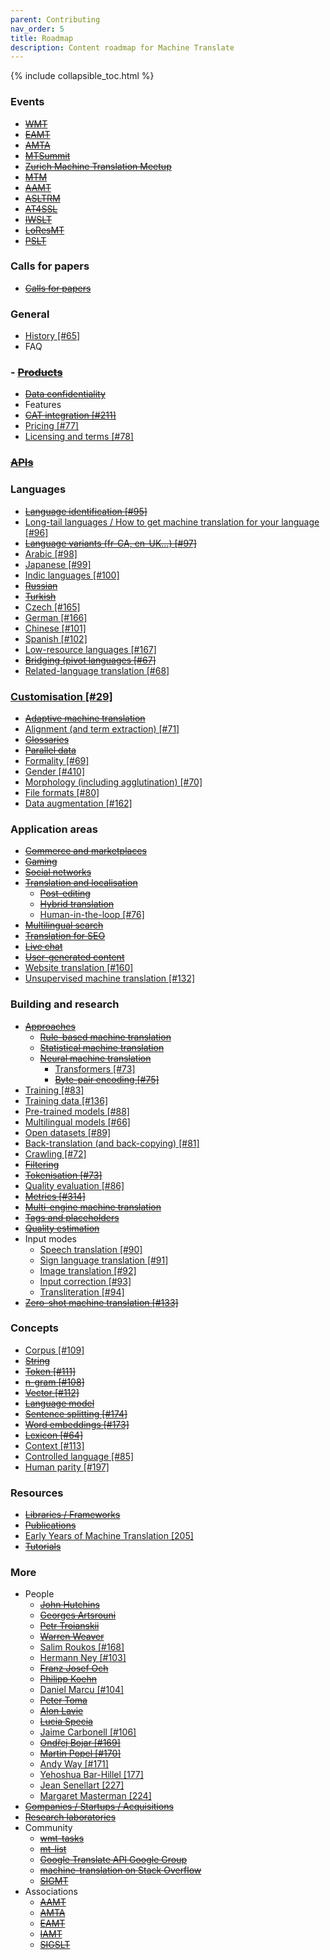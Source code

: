 ```yaml
---
parent: Contributing
nav_order: 5
title: Roadmap
description: Content roadmap for Machine Translate
---
```


{% include collapsible_toc.html %}

### Events

- ~~[WMT](/events/wmt.md)~~
- ~~[EAMT](/events/eamt2022.md)~~
- ~~[AMTA](/events/amta2022.md)~~
- ~~[MTSummit](/events/mtsummit2021.md)~~
- ~~[Zurich Machine Translation Meetup](/events/zurich-9.md)~~
- ~~[MTM](/events/mtm2019.md)~~
- ~~[AAMT](/events/aamt2021.md)~~
- ~~[ASLTRM](/events/asltrm2021.md)~~
- ~~[AT4SSL](/events/at4ssl2021.md)~~
- ~~[IWSLT](/events/iwslt2022.md)~~
- ~~[LoResMT](/events/loresmt2022.md)~~
- ~~[PSLT](/events/pslt2021.md)~~


### Calls for papers

- ~~[Calls for papers](/resources/call-for-papers.md)~~

### General

- [History \[#65\]](https://github.com/machinetranslate/machinetranslate.org/issues/65)
- FAQ

### - ~~[Products](/industry/products.md)~~

- ~~[Data confidentiality](/industry/data-confidentiality.md)~~
- Features
- ~~[CAT integration \[#211\]](https://github.com/machinetranslate/machinetranslate.org/issues/211)~~
- [Pricing \[#77\]](https://github.com/machinetranslate/machinetranslate.org/issues/77)
- [Licensing and terms \[#78\]](https://github.com/machinetranslate/machinetranslate.org/issues/78)

### ~~[APIs](/apis/apis.md)~~

### Languages

- ~~[Language identification \[#95\]](https://github.com/machinetranslate/machinetranslate.org/issues/95)~~
- [Long-tail languages / How to get machine translation for your language \[#96\]](https://github.com/machinetranslate/machinetranslate.org/issues/96)
- ~~[Language variants (fr-CA, en-UK…) \[#97\]](https://github.com/machinetranslate/machinetranslate.org/issues/97)~~
- [Arabic \[#98\]](https://github.com/machinetranslate/machinetranslate.org/issues/98)
- [Japanese \[#99\]](https://github.com/machinetranslate/machinetranslate.org/issues/99)
- [Indic languages \[#100\]](https://github.com/machinetranslate/machinetranslate.org/issues/100)
- ~~[Russian](/languages/russian.md)~~
- ~~[Turkish](/languages/turkish.md)~~
- [Czech \[#165\]](https://github.com/machinetranslate/machinetranslate.org/issues/165)
- [German \[#166\]](https://github.com/machinetranslate/machinetranslate.org/issues/166)
- [Chinese \[#101\]](https://github.com/machinetranslate/machinetranslate.org/issues/101)
- [Spanish \[#102\]](https://github.com/machinetranslate/machinetranslate.org/issues/102)
- [Low-resource languages \[#167\]](https://github.com/machinetranslate/machinetranslate.org/issues/167)
- ~~[Bridging (pivot languages \[#67\]](https://github.com/machinetranslate/machinetranslate.org/issues/67)~~
- [Related-language translation \[#68\]](https://github.com/machinetranslate/machinetranslate.org/issues/68)

### [Customisation \[#29\]](https://github.com/machinetranslate/machinetranslate.org/issues/29)
  - ~~[Adaptive machine translation](/customisation/adaptive.md)~~
  - [Alignment (and term extraction) \[#71\]](https://github.com/machinetranslate/machinetranslate.org/issues/71)
  - ~~[Glossaries](/customisation/glossaries.md)~~
  - ~~[Parallel data](/customisation/parallel-data.md)~~
  - [Formality \[#69\]](https://github.com/machinetranslate/machinetranslate.org/issues/69)
  - [Gender \[#410\]](https://github.com/machinetranslate/machinetranslate.org/issues/410)
  - [Morphology (including agglutination) \[#70\]](https://github.com/machinetranslate/machinetranslate.org/issues/70)
  - [File formats \[#80\]](https://github.com/machinetranslate/machinetranslate.org/issues/80)
  - [Data augmentation \[#162\]](https://github.com/machinetranslate/machinetranslate.org/issues/162)

### Application areas
  - ~~[Commerce and marketplaces](/applications/commerce-and-marketplaces)~~
  - ~~[Gaming](/applications/gaming.md)~~
  - ~~[Social networks](/applications/social-networks.md)~~
  - ~~[Translation and localisation](/applications/translation-and-localisation.md)~~
    - ~~[Post-editing](/workflows/post-editing.md)~~
    - ~~[Hybrid translation](/workflows/hybrid-translation.md)~~
    - [Human-in-the-loop \[#76\]](https://github.com/machinetranslate/machinetranslate.org/issues/76)
  - ~~[Multilingual search](/applications/multilingual-search.md)~~
  - ~~[Translation for SEO](/applications/seo.md)~~
  - ~~[Live chat](/applications/live-chat.md)~~
  - ~~[User-generated content](/applications/user-generated-content.md)~~
  - [Website translation \[#160\]](https://github.com/machinetranslate/machinetranslate.org/issues/160)
  - [Unsupervised machine translation \[#132\]](https://github.com/machinetranslate/machinetranslate.org/issues/132)

### Building and research

- ~~[Approaches](/approaches/approaches.md)~~
  - ~~[Rule-based machine translation](/approaches/rule-based-machine-translation.md)~~
  - ~~[Statistical machine translation](/approaches/statistical-machine-translation.md)~~
  - ~~[Neural machine translation](/approaches/neural-machine-translation.md)~~
    - [Transformers \[#73\]](https://github.com/machinetranslate/machinetranslate.org/issues/73)
    - ~~[Byte-pair encoding \[#75\]](https://github.com/machinetranslate/machinetranslate.org/issues/75)~~
- [Training \[#83\]](https://github.com/machinetranslate/machinetranslate.org/issues/83)
- [Training data \[#136\]](https://github.com/machinetranslate/machinetranslate.org/issues/136)
- [Pre-trained models \[#88\]](https://github.com/machinetranslate/machinetranslate.org/issues/88)
- [Multilingual models \[#66\]](https://github.com/machinetranslate/machinetranslate.org/issues/66)
- [Open datasets \[#89\]](https://github.com/machinetranslate/machinetranslate.org/issues/89)
- [Back-translation (and back-copying) \[#81\]](https://github.com/machinetranslate/machinetranslate.org/issues/81)
- [Crawling \[#72\]](https://github.com/machinetranslate/machinetranslate.org/issues/72)
- ~~[Filtering](/customisation/filtering.md)~~
- ~~[Tokenisation \[#73\]](https://github.com/machinetranslate/machinetranslate.org/issues/73)~~
- [Quality evaluation \[#86\]](https://github.com/machinetranslate/machinetranslate.org/issues/86)
- ~~[Metrics \[#314\]](https://github.com/machinetranslate/machinetranslate.org/issues/314)~~
- ~~[Multi-engine machine translation](/applications/multi-engine-machine-translation.md)~~
- ~~[Tags and placeholders](/applications/tags-and-placeholders.md)~~
- ~~[Quality estimation](/quality/quality-estimation.md)~~
- Input modes
  - [Speech translation \[#90\]](https://github.com/machinetranslate/machinetranslate.org/issues/90)
  - [Sign language translation \[#91\]](https://github.com/machinetranslate/machinetranslate.org/issues/91)
  - [Image translation \[#92\]](https://github.com/machinetranslate/machinetranslate.org/issues/92)
  - [Input correction \[#93\]](https://github.com/machinetranslate/machinetranslate.org/issues/93)
  - [Transliteration \[#94\]](https://github.com/machinetranslate/machinetranslate.org/issues/94)  
- ~~[Zero-shot machine translation \[#133\]](https://github.com/machinetranslate/machinetranslate.org/issues/133)~~

### Concepts

  - [Corpus \[#109\]](https://github.com/machinetranslate/machinetranslate.org/issues/109)
  - ~~[String](/concepts/string.md)~~
  - ~~[Token \[#111\]](https://github.com/machinetranslate/machinetranslate.org/issues/111)~~
  - ~~[n-gram \[#108\]](https://github.com/machinetranslate/machinetranslate.org/issues/108)~~
  - ~~[Vector \[#112\]](https://github.com/machinetranslate/machinetranslate.org/issues/112)~~
  - ~~[Language model](/concepts/language-model.md)~~
  - ~~[Sentence splitting \[#174\]](https://github.com/machinetranslate/machinetranslate.org/issues/174)~~
  - ~~[Word embeddings \[#173\]](https://github.com/machinetranslate/machinetranslate.org/issues/173)~~
  - ~~[Lexicon \[#64\]](https://github.com/machinetranslate/machinetranslate.org/issues/64)~~
  - [Context \[#113\]](https://github.com/machinetranslate/machinetranslate.org/issues/113)
  - [Controlled language \[#85\]](https://github.com/machinetranslate/machinetranslate.org/issues/85)
  - [Human parity \[#197\]](https://github.com/machinetranslate/machinetranslate.org/issues/197)

### Resources

- ~~[Libraries / Frameworks](/building/libraries-and-frameworks.md)~~
- ~~[Publications](/resources/publications.md)~~
- [Early Years of Machine Translation \[205\]](https://github.com/machinetranslate/machinetranslate.org/issues/205)
- ~~[Tutorials](/integration/tutorials.md)~~

### More

- People
  - ~~[John Hutchins](/community/people/john-hutchins.md)~~
  - ~~[Georges Artsrouni](/community/people/georges-artsrouni.md)~~
  - ~~[Petr Troianskii](/community/people/petr-troianskii.md)~~
  - ~~[Warren Weaver](/community/people/warren-weaver.md)~~
  - [Salim Roukos \[#168\]](https://github.com/machinetranslate/machinetranslate.org/issues/168)
  - [Hermann Ney \[#103\]](https://github.com/machinetranslate/machinetranslate.org/issues/103)
  - ~~[Franz Josef Och](/community/people/franz-josef-och.md)~~
  - ~~[Philipp Koehn](/community/people/philipp-koehn)~~
  - [Daniel Marcu \[#104\]](https://github.com/machinetranslate/machinetranslate.org/issues/104)
  - ~~[Peter Toma](/community/people/peter-toma.md)~~
  - ~~[Alon Lavie](/community/people/alon-lavie.md)~~
  - ~~[Lucia Specia](/community/people/lucia-specia.md)~~
  - [Jaime Carbonell \[#106\]](https://github.com/machinetranslate/machinetranslate.org/issues/106)
  - ~~[Ondřej Bojar \[#169\]](https://github.com/machinetranslate/machinetranslate.org/issues/169)~~
  - ~~[Martin Popel \[#170\]](https://github.com/machinetranslate/machinetranslate.org/issues/170)~~
  - [Andy Way \[#171\]](https://github.com/machinetranslate/machinetranslate.org/issues/171)
  - [Yehoshua Bar-Hillel \[177\]](https://github.com/machinetranslate/machinetranslate.org/issues/177)
  - [Jean Senellart \[227\]](https://github.com/machinetranslate/machinetranslate.org/issues/227)
  - [Margaret Masterman \[224\]](https://github.com/machinetranslate/machinetranslate.org/issues/224)
- ~~[Companies / Startups / Acquisitions](/industry/companies.md)~~
- ~~[Research laboratories](/research-laboratories/research-laboratories.md)~~
- Community
  - ~~[wmt-tasks](/community/communities.md#workshop-on-statistical-machine-translation)~~
  - ~~[mt-list](/community/communities.md#mt-list)~~
  - ~~[Google Translate API Google Group](/community/communities.md#google-cloud-translation-api)~~
  - ~~[machine-translation on Stack Overflow](/community/communities.md#stackoverflow-machine-translation)~~
  - ~~[SIGMT](/community/communities.md#sigmt)~~
- Associations
  - ~~[AAMT](/associations/aamt.md)~~
  - ~~[AMTA](/associations/amta.md)~~
  - ~~[EAMT](/associations/eamt.md)~~
  - ~~[IAMT](/associations/iamt.md)~~
  - ~~[SIGSLT](/associations/sigslt.md)~~
